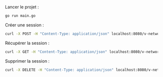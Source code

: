 Lancer le projet : 
```bash
go run main.go
```

Créer une session : 
```bash
curl -X POST -H "Content-Type: application/json" localhost:8080/v-network -d '{"username":"test"}' -v
```

Récupérer la session : 
```bash
curl -X GET -H "Content-Type: application/json" localhost:8080/v-network -v -d '{"username":"test"}'
```

Supprimer la session : 
```bash
curl -X DELETE -H "Content-Type: application/json" localhost:8080/v-network -d '{"username":"test"}' -v
```